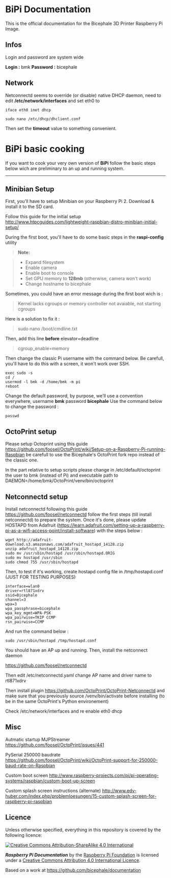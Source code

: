 # BiPi Documentation

This is the official documentation for the Bicephale 3D Printer Raspberry Pi Image.

## Infos

Login and password are system wide

**Login :** bmk
**Password :** bicephale

## Network

Netconnectd seems to override (or disable) native DHCP daemon, need to edit **/etc/network/interfaces** and set eth0 to

    iface eth0 inet dhcp

    sudo nano /etc/dhcp/dhclient.conf

Then set the **timeout** value to something convenient.



BiPi basic cooking
===================


If you want to cook your very own version of **BiPi** follow the basic steps below wich are preliminary to an up and running system.

----------

Minibian Setup
-------------

First, you'll have to setup Minibian on your Raspberry Pi 2. Download & install it to the SD card.

Follow this guide for the initial setup http://www.htpcguides.com/lightweight-raspbian-distro-minibian-initial-setup/

During the first boot, you'll have to do some basic steps in the **raspi-config** utility

> **Note:**

> - Expand filesystem
> - Enable camera
> - Enable boot to console
> - Set GPU memory to **128mb** (otherwise, camera won't work)
> - Change hostname to bicephale

Sometimes, you could have an error message during the first boot wich is :

> Kernel lacks cgroups or memory controller not avaiable, not starting cgroups

Here is a solution to fix it :

> sudo nano /boot/cmdline.txt

Then, add this line **before** elevator=deadline

> cgroup_enable=memory

Then change the classic Pi username with the command below. Be carefull, you'll have to do this with a screen, it won't work over SSH.

    exec sudo -s
    cd /
    usermod -l bmk -d /home/bmk -m pi
    reboot

Change the default password, by purpose, we'll use a convention everywhere, username **bmk** password **bicephale** Use the command below to change the password :

    passwd

OctoPrint setup
-------------

Please setup Octoprint using this guide https://github.com/foosel/OctoPrint/wiki/Setup-on-a-Raspberry-Pi-running-Raspbian be carefull to use the Bicephale's OctoPrint fork repo instead of the classic one.

In the part relative to setup scripts please change in /etc/default/octoprint the user to bmk (instead of Pi) and executable path to DAEMON=/home/bmk/OctoPrint/venv/bin/octoprint

Netconnectd setup
-------------

Install netconnectd following this guide https://github.com/foosel/netconnectd follow the first steps (till install netconnectd) to prepare the system. Once it's done, please update HOSTAPD from Adafruit (https://learn.adafruit.com/setting-up-a-raspberry-pi-as-a-wifi-access-point/install-software) with the steps below :

    wget http://adafruit-download.s3.amazonaws.com/adafruit_hostapd_14128.zip
    unzip adafruit_hostapd_14128.zip
    sudo mv /usr/sbin/hostapd /usr/sbin/hostapd.ORIG
    sudo mv hostapd /usr/sbin
    sudo chmod 755 /usr/sbin/hostapd

Then, to test if it's working, create hostapd config file in /tmp/hostapd.conf (JUST FOR TESTING PURPOSES)

    interface=wlan0
    driver=rtl871xdrv
    ssid=Bicephale
    channel=3
    wpa=3
    wpa_passphrase=bicephale              
    wpa_key_mgmt=WPA-PSK
    wpa_pairwise=TKIP CCMP
    rsn_pairwise=CCMP

And run the command below :

    sudo /usr/sbin/hostapd /tmp/hostapd.conf

You should have an AP up and running. Then, install the netconnect daemon

https://github.com/foosel/netconnectd

Then edit /etc/netconnectd.yaml change AP name and driver name to rtl871xdrv

Then install plugin https://github.com/OctoPrint/OctoPrint-Netconnectd and make sure that you previously source /venv/bin/activate before installing (to be in the same OctoPrint's Python environement)

Check /etc/network/interfaces and re enable eth0 dhcp

Misc
-------------

Autmatic startup MJPStreamer https://github.com/foosel/OctoPrint/issues/441

PySerial 250000 baudrate https://github.com/foosel/OctoPrint/wiki/OctoPrint-support-for-250000-baud-rate-on-Raspbian

Custom boot screen
http://www.raspberry-projects.com/pi/pi-operating-systems/raspbian/custom-boot-up-screen

Custom splash screen instructions (alternate) http://www.edv-huber.com/index.php/problemloesungen/15-custom-splash-screen-for-raspberry-pi-raspbian

## Licence

Unless otherwise specified, everything in this repository is covered by the following licence:

[![Creative Commons Attribution-ShareAlike 4.0 International](https://licensebuttons.net/l/by-sa/4.0/88x31.png)](http://creativecommons.org/licenses/by-sa/4.0/)

***Raspberry Pi Documentation*** by the [Raspberry Pi Foundation](https://www.raspberrypi.org/) is licensed under a [Creative Commons Attribution 4.0 International Licence](http://creativecommons.org/licenses/by-sa/4.0/).

Based on a work at https://github.com/bicephale/documentation
